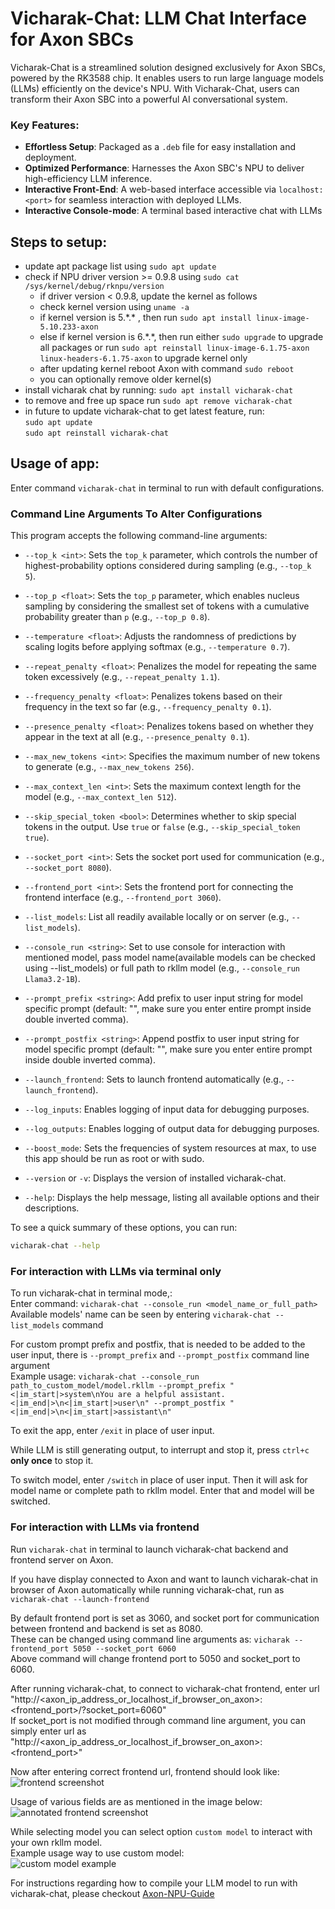 # Vicharak-Chat: LLM Chat Interface for Axon SBCs

Vicharak-Chat is a streamlined solution designed exclusively for Axon SBCs, powered by the RK3588 chip. It enables users to run large language models (LLMs) efficiently on the device's NPU. With Vicharak-Chat, users can transform their Axon SBC into a powerful AI conversational system.

### Key Features:

- **Effortless Setup**: Packaged as a `.deb` file for easy installation and deployment.
- **Optimized Performance**: Harnesses the Axon SBC's NPU to deliver high-efficiency LLM inference.
- **Interactive Front-End**: A web-based interface accessible via `localhost:<port>` for seamless interaction with deployed LLMs.
- **Interactive Console-mode**: A terminal based interactive chat with LLMs

## Steps to setup:

- update apt package list using `sudo apt update`
- check if NPU driver version >= 0.9.8 using `sudo cat /sys/kernel/debug/rknpu/version`
  - if driver version < 0.9.8, update the kernel as follows
  - check kernel version using `uname -a`
  - if kernel version is 5.\*.\* , then run `sudo apt install linux-image-5.10.233-axon`
  - else if kernel version is 6.\*.\*, then run either `sudo upgrade` to upgrade all packages or run `sudo apt reinstall linux-image-6.1.75-axon linux-headers-6.1.75-axon` to upgrade kernel only
  - after updating kernel reboot Axon with command `sudo reboot`
  - you can optionally remove older kernel(s)
- install vicharak chat by running: `sudo apt install vicharak-chat`
- to remove and free up space run `sudo apt remove vicharak-chat`
- in future to update vicharak-chat to get latest feature, run:  
    `sudo apt update`  
    `sudo apt reinstall vicharak-chat`


## Usage of app:  

Enter command `vicharak-chat` in terminal to run with default configurations.

### Command Line Arguments To Alter Configurations

This program accepts the following command-line arguments:

- `--top_k <int>`: Sets the `top_k` parameter, which controls the number of highest-probability options considered during sampling (e.g., `--top_k 5`).

- `--top_p <float>`: Sets the `top_p` parameter, which enables nucleus sampling by considering the smallest set of tokens with a cumulative probability greater than `p` (e.g., `--top_p 0.8`).

- `--temperature <float>`: Adjusts the randomness of predictions by scaling logits before applying softmax (e.g., `--temperature 0.7`).

- `--repeat_penalty <float>`: Penalizes the model for repeating the same token excessively (e.g., `--repeat_penalty 1.1`).

- `--frequency_penalty <float>`: Penalizes tokens based on their frequency in the text so far (e.g., `--frequency_penalty 0.1`).

- `--presence_penalty <float>`: Penalizes tokens based on whether they appear in the text at all (e.g., `--presence_penalty 0.1`).

- `--max_new_tokens <int>`: Specifies the maximum number of new tokens to generate (e.g., `--max_new_tokens 256`).

- `--max_context_len <int>`: Sets the maximum context length for the model (e.g., `--max_context_len 512`).

- `--skip_special_token <bool>`: Determines whether to skip special tokens in the output. Use `true` or `false` (e.g., `--skip_special_token true`).

- `--socket_port <int>`: Sets the socket port used for communication (e.g., `--socket_port 8080`).

- `--frontend_port <int>`: Sets the frontend port for connecting the frontend interface (e.g., `--frontend_port 3060`).

- `--list_models`: List all readily available locally or on server (e.g., `--list_models`).

- `--console_run <string>`: Set to use console for interaction with mentioned model, pass model name(available models can be checked using --list_models) or full path to rkllm model  (e.g., `--console_run Llama3.2-1B`).

- `--prompt_prefix <string>`: Add prefix to user input string for model specific prompt (default: \"\", make sure you enter entire prompt inside double inverted comma).

- `--prompt_postfix <string>`: Append postfix to user input string for model specific prompt (default: \"\", make sure you enter entire prompt inside double inverted comma).
                    
- `--launch_frontend`: Sets to launch frontend automatically (e.g., `--launch_frontend`).

- `--log_inputs`: Enables logging of input data for debugging purposes.

- `--log_outputs`: Enables logging of output data for debugging purposes.

- `--boost_mode`: Sets the frequencies of system resources at max, to use this app should be run as root or with sudo.

- `--version` or `-v`: Displays the version of installed vicharak-chat.

- `--help`: Displays the help message, listing all available options and their descriptions.

To see a quick summary of these options, you can run:

```bash
vicharak-chat --help
```

### For interaction with LLMs via terminal only

To run vicharak-chat in terminal mode,:  
Enter command: `vicharak-chat --console_run <model_name_or_full_path>`   
Available models' name can be seen by entering `vicharak-chat --list_models` command  

For custom prompt prefix and postfix, that is needed to be added to the user input, there is `--prompt_prefix` and `--prompt_postfix` command line argument  
Example usage: `vicharak-chat --console_run path_to_custom_model/model.rkllm --prompt_prefix "<|im_start|>system\nYou are a helpful assistant.<|im_end|>\n<|im_start|>user\n" --prompt_postfix "<|im_end|>\n<|im_start|>assistant\n"`  

To exit the app, enter `/exit` in place of user input.

While LLM is still generating output, to interrupt and stop it, press `ctrl+c` **only once** to stop it.

To switch model, enter `/switch` in place of user input. Then it will ask for model name or complete path to rkllm model. Enter that and model will be switched.


### For interaction with LLMs via frontend

Run `vicharak-chat` in terminal to launch vicharak-chat backend and frontend server on Axon.

If you have display connected to Axon and want to launch vicharak-chat in browser of Axon automatically while running vicharak-chat, run as `vicharak-chat --launch-frontend`

By default frontend port is set as 3060, and socket port for communication between frontend and backend is set as 8080.  
These can be changed using command line arguments as: `vicharak --frontend_port 5050 --socket_port 6060`  
Above command will change frontend port to 5050 and socket_port to 6060.  

After running vicharak-chat, to connect to vicharak-chat frontend, enter url "http://<axon_ip_address_or_localhost_if_browser_on_axon>:<frontend_port>/?socket_port=6060"  
If socket_port is not modified through command line argument, you can simply enter url as "http://<axon_ip_address_or_localhost_if_browser_on_axon>:<frontend_port>"

Now after entering correct frontend url, frontend should look like:  
![frontend screenshot](assets/images/vicharak_chat_frontend_screenshot.png)

Usage of various fields are as mentioned in the image below:  
![annotated frontend screenshot](assets/images/annotated_vicharak_chat_screenshot.png)

While selecting model you can select option `custom model` to interact with your own rkllm model.  
Example usage way to use custom model:  
![custom model example](assets/images/custom_model_example.png)


For instructions regarding how to compile your LLM model to run with vicharak-chat, please checkout [Axon-NPU-Guide](https://github.com/vicharak-in/Axon-NPU-Guide?tab=readme-ov-file#how-to-convert-llm-models-from-huggingface-or-gguf-file-to-rkllm-format-and-run-on-axon)